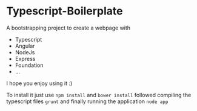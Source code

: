 Typescript-Boilerplate
======================

A bootstrapping project to create a webpage with

* Typescript
* Angular
* NodeJs
* Express
* Foundation
* ...


I hope you enjoy using it :)

To install it just use `npm install` and `bower install` followed compiling the typescript files `grunt` and finally
running the application `node app`

